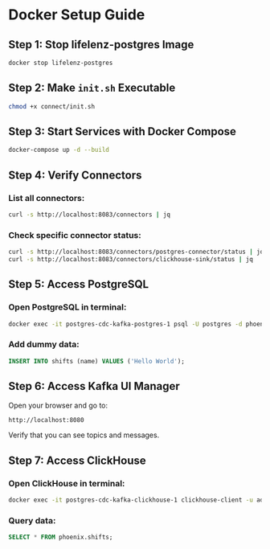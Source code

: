 # Docker Setup Guide

## Step 1: Stop lifelenz-postgres Image
```sh
docker stop lifelenz-postgres
```

## Step 2: Make `init.sh` Executable
```sh
chmod +x connect/init.sh
```

## Step 3: Start Services with Docker Compose
```sh
docker-compose up -d --build
```

## Step 4: Verify Connectors

### List all connectors:
```sh
curl -s http://localhost:8083/connectors | jq
```

### Check specific connector status:
```sh
curl -s http://localhost:8083/connectors/postgres-connector/status | jq
curl -s http://localhost:8083/connectors/clickhouse-sink/status | jq
```

## Step 5: Access PostgreSQL

### Open PostgreSQL in terminal:
```sh
docker exec -it postgres-cdc-kafka-postgres-1 psql -U postgres -d phoenix
```

### Add dummy data:
```sql
INSERT INTO shifts (name) VALUES ('Hello World');
```

## Step 6: Access Kafka UI Manager
Open your browser and go to:
```
http://localhost:8080
```
Verify that you can see topics and messages.

## Step 7: Access ClickHouse

### Open ClickHouse in terminal:
```sh
docker exec -it postgres-cdc-kafka-clickhouse-1 clickhouse-client -u admin --password admin
```

### Query data:
```sql
SELECT * FROM phoenix.shifts;
```